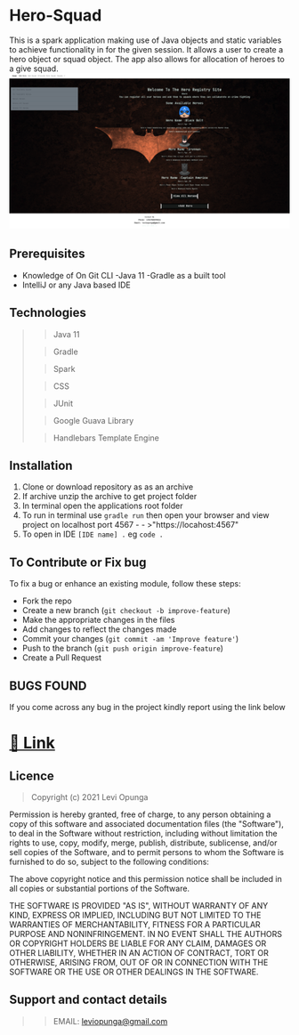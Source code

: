 # Hero-Squad
This is a spark application making use of Java objects and static variables to achieve functionality in for the given session. It allows a user to create a hero object or squad object. The app also allows for allocation of heroes to a give squad.
![site image](/src/main/resources/public/images/Heroes%20App.png)
## Prerequisites
- Knowledge of On Git CLI
  -Java 11
  -Gradle as a built tool
- IntelliJ or any Java based IDE



## Technologies
> > Java 11
> 
> > Gradle
> 
> > Spark
> 
> > CSS
> 
> > JUnit
> 
> > Google Guava Library
> 
> > Handlebars Template Engine

## Installation
1. Clone or download repository as as an archive
2. If archive unzip the archive to get project folder
3. In terminal open the applications root folder
4. To run in terminal use `gradle run` then open your browser and view project on localhost port 4567 - - >"https://locahost:4567"
5. To open in IDE `[IDE name] .` eg `code .`

## To Contribute or Fix bug

To fix a bug or enhance an existing module, follow these steps:

- Fork the repo
- Create a new branch (`git checkout -b improve-feature`)
- Make the appropriate changes in the files
- Add changes to reflect the changes made
- Commit your changes (`git commit -am 'Improve feature'`)
- Push to the branch (`git push origin improve-feature`)
- Create a Pull Request


## BUGS FOUND

If you come across any bug in the project kindly report using the link below
# [🔗 Link ](https://github.com/Levi-Opunga/Hero-Squad/issues/new)

## Licence 
>Copyright (c) 2021 Levi Opunga

Permission is hereby granted, free of charge, to any person obtaining
a copy of this software and associated documentation files (the
"Software"), to deal in the Software without restriction, including
without limitation the rights to use, copy, modify, merge, publish,
distribute, sublicense, and/or sell copies of the Software, and to
permit persons to whom the Software is furnished to do so, subject to
the following conditions:

The above copyright notice and this permission notice shall be
included in all copies or substantial portions of the Software.

THE SOFTWARE IS PROVIDED "AS IS", WITHOUT WARRANTY OF ANY KIND,
EXPRESS OR IMPLIED, INCLUDING BUT NOT LIMITED TO THE WARRANTIES OF
MERCHANTABILITY, FITNESS FOR A PARTICULAR PURPOSE AND
NONINFRINGEMENT. IN NO EVENT SHALL THE AUTHORS OR COPYRIGHT HOLDERS BE
LIABLE FOR ANY CLAIM, DAMAGES OR OTHER LIABILITY, WHETHER IN AN ACTION
OF CONTRACT, TORT OR OTHERWISE, ARISING FROM, OUT OF OR IN CONNECTION
WITH THE SOFTWARE OR THE USE OR OTHER DEALINGS IN THE SOFTWARE.

## Support and contact details

> > EMAIL: leviopunga@gmail.com
